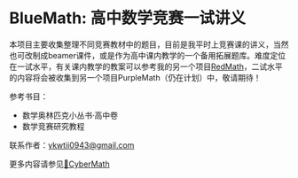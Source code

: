 # BlueMath: 高中数学竞赛一试讲义
本项目主要收集整理不同竞赛教材中的题目，目前是我平时上竞赛课的讲义，当然也可改制成beamer课件，或是作为高中课内教学的一个备用拓展题库。难度定位在一试水平，有关课内教学的教案可以参考我的另一个项目[RedMath](https://github.com/yzdame/RedMath)，二试水平的内容将会被收集到另一个项目PurpleMath（仍在计划）中，敬请期待！

参考书目：
- 数学奥林匹克小丛书·高中卷
- 数学竞赛研究教程


联系作者：[ykwtii0943@gmail.com](mailto:ykwtii0943@gmail.com)

更多内容请参见[🌈CyberMath](https://github.com/YZDame/CyberMath)